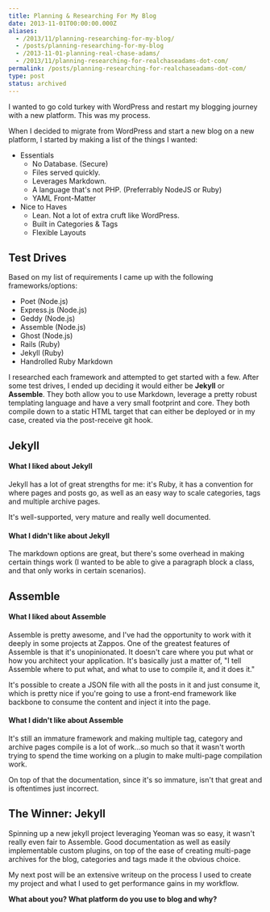 ```yaml
---
title: Planning & Researching For My Blog
date: 2013-11-01T00:00:00.000Z
aliases:
  - /2013/11/planning-researching-for-my-blog/
  - /posts/planning-researching-for-my-blog
  - /2013-11-01-planning-real-chase-adams/
  - /2013/11/planning-researching-for-realchaseadams-dot-com/
permalink: /posts/planning-researching-for-realchaseadams-dot-com/
type: post
status: archived
---
```




I wanted to go cold turkey with WordPress and restart my blogging journey with a new platform. This was my process.

When I decided to migrate from WordPress and start a new blog on a new platform, I started by making a list of the things I wanted:

- Essentials
  - No Database. (Secure)
  - Files served quickly.
  - Leverages Markdown.
  - A language that's not PHP. (Preferrably NodeJS or Ruby)
  - YAML Front-Matter
- Nice to Haves
  - Lean. Not a lot of extra cruft like WordPress.
  - Built in Categories &amp; Tags
  - Flexible Layouts

## Test Drives

Based on my list of requirements I came up with the following frameworks/options:

- Poet (Node.js)
- Express.js (Node.js)
- Geddy (Node.js)
- Assemble (Node.js)
- Ghost (Node.js)
- Rails (Ruby)
- Jekyll (Ruby)
- Handrolled Ruby Markdown

I researched each framework and attempted to get started with a few. After some test drives, I ended up deciding it would either be **Jekyll** or **Assemble**. They both allow you to use Markdown, leverage a pretty robust templating language and have a very small footprint and core. They both compile down to a static HTML target that can either be deployed or in my case, created via the post-receive git hook.

## Jekyll

#### What I liked about Jekyll

Jekyll has a lot of great strengths for me: it's Ruby, it has a convention for where pages and posts go, as well as an easy way to scale categories, tags and multiple archive pages.

It's well-supported, very mature and really well documented.

#### What I didn't like about Jekyll

The markdown options are great, but there's some overhead in making certain things work (I wanted to be able to give a paragraph block a class, and that only works in certain scenarios).

## Assemble

#### What I liked about Assemble

Assemble is pretty awesome, and I've had the opportunity to work with it deeply in some projects at Zappos. One of the greatest features of Assemble is that it's unopinionated. It doesn't care where you put what or how you architect your application. It's basically just a matter of, "I tell Assemble where to put what, and what to use to compile it, and it does it."

It's possible to create a JSON file with all the posts in it and just consume it, which is pretty nice if you're going to use a front-end framework like backbone to consume the content and inject it into the page.

#### What I didn't like about Assemble

It's still an immature framework and making multiple tag, category and archive pages compile is a lot of work...so much so that it wasn't worth trying to spend the time working on a plugin to make multi-page compilation work.

On top of that the documentation, since it's so immature, isn't that great and is oftentimes just incorrect.

## The Winner: Jekyll

Spinning up a new jekyll project leveraging Yeoman was so easy, it wasn't really even fair to Assemble. Good documentation as well as easily implementable custom plugins, on top of the ease of creating multi-page archives for the blog, categories and tags made it the obvious choice.

My next post will be an extensive writeup on the process I used to create my project and what I used to get performance gains in my workflow.

**What about you? What platform do you use to blog and why?**
